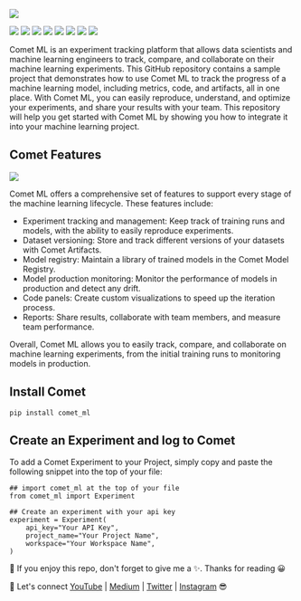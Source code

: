 ![](https://github.com/TirendazAcademy/Comet-Tutorials/blob/main/Images/Comet_Logo.jpg)

[![](https://img.shields.io/badge/Python-00092C?&style=plastic&logo=python&logoColor=white)]()
[![](https://img.shields.io/badge/Comet-DC3535?style=plastic&logo=comet_ml&logoColor=white)]()
[![](https://img.shields.io/badge/TensorFlow-FF6E31?&style=plastic&logo=tensorflow&logoColor=white)]()
[![](https://img.shields.io/badge/Pytorch-470D21?&style=plastic&logo=pytorch&logoColor=white)]()
[![](https://img.shields.io/badge/HuggingFace-CB1C8D?&style=plastic&logo=huggingface&logoColor=white)]()
[![](https://img.shields.io/badge/DataScience-FFC300?&style=plastic&logo=datascience&logoColor=white)]()
[![](https://img.shields.io/badge/MachineLearning-367E18?&style=plastic&logo=machinelearning&logoColor=white)]()
[![](https://img.shields.io/badge/DeepLearning-820000?&style=plastic&logo=deeplearning&logoColor=white)]()


Comet ML is an experiment tracking platform that allows data scientists and machine learning engineers to track, compare, and collaborate on their machine learning experiments. This GitHub repository contains a sample project that demonstrates how to use Comet ML to track the progress of a machine learning model, including metrics, code, and artifacts, all in one place. With Comet ML, you can easily reproduce, understand, and optimize your experiments, and share your results with your team. 
This repository will help you get started with Comet ML by showing you how to integrate it into your machine learning project.

## Comet Features

![](https://github.com/TirendazAcademy/Comet-Tutorials/blob/main/Images/ML_dev_cycle.png)

Comet ML offers a comprehensive set of features to support every stage of the machine learning lifecycle. These features include:

- Experiment tracking and management: Keep track of training runs and models, with the ability to easily reproduce experiments.
- Dataset versioning: Store and track different versions of your datasets with Comet Artifacts.
- Model registry: Maintain a library of trained models in the Comet Model Registry.
- Model production monitoring: Monitor the performance of models in production and detect any drift.
- Code panels: Create custom visualizations to speed up the iteration process.
- Reports: Share results, collaborate with team members, and measure team performance.

Overall, Comet ML allows you to easily track, compare, and collaborate on machine learning experiments, from the initial training runs to monitoring models in production.

## Install Comet

`pip install comet_ml`

## Create an Experiment and log to Comet

To add a Comet Experiment to your Project, simply copy and paste the following snippet into the top of your file:

```
## import comet_ml at the top of your file
from comet_ml import Experiment

## Create an experiment with your api key
experiment = Experiment(
    api_key="Your API Key",
    project_name="Your Project Name",
    workspace="Your Workspace Name",
)
```

📌 If you enjoy this repo, don't forget to give me a ✨. Thanks for reading 😀

🔗 Let's connect [YouTube](http://youtube.com/tirendazacademy) | [Medium](http://tirendazacademy.medium.com) | [Twitter](http://twitter.com/tirendazacademy) | [Instagram](https://www.instagram.com/tirendazacademy) 😎
